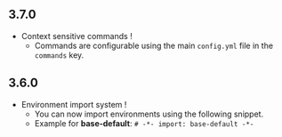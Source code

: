 ## 3.7.0

- Context sensitive commands !
  - Commands are configurable using the main `config.yml` file in the `commands` key.

## 3.6.0

- Environment import system !
    - You can now import environments using the following snippet.
    - Example for **base-default**: `# -*- import: base-default -*-`
